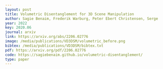 ```yaml
--- 
layout: post
title: Volumetric Disentanglement for 3D Scene Manipulation
author: Sagie Benaim, Frederik Warburg, Peter Ebert Christensen, Serge Belongie
year: 2022
key: 2020.06
journal: arxiv
link: https://arxiv.org/abs/2206.02776
image: /media/publications/VD3DSM/volumetric_before.png
bibtex: /media/publications/VD3DSM/bibtex.txt
pdf: https://arxiv.org/pdf/2206.02776
code: https://sagiebenaim.github.io/volumetric-disentanglement/
type: paper
---
```

